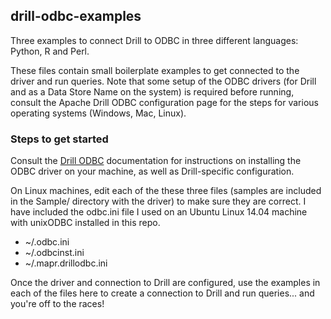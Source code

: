 ## drill-odbc-examples
Three examples to connect Drill to ODBC in three different languages:  Python, R and Perl.

These files contain small boilerplate examples to get connected to the driver and run queries.  Note that some setup of the ODBC drivers (for Drill and as a Data Store Name on the system) is required before running, consult the Apache Drill ODBC configuration page for the steps for various operating systems (Windows, Mac, Linux).

### Steps to get started
Consult the [Drill ODBC](https://drill.apache.org/docs/installing-the-odbc-driver/) documentation for instructions on installing the ODBC driver on your machine, as well as Drill-specific configuration.

On Linux machines, edit each of the these three files (samples are included in the Sample/ directory with the driver) to make sure they are correct.  I have included the odbc.ini file I used on an Ubuntu Linux 14.04 machine with unixODBC installed in this repo.
- ~/.odbc.ini
- ~/.odbcinst.ini
- ~/.mapr.drillodbc.ini

Once the driver and connection to Drill are configured, use the examples in each of the files here to create a connection to Drill and run queries... and you're off to the races!





